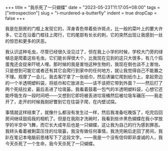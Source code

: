 +++
title = "我杀死了一只蝴蝶"
date = "2023-05-23T11:17:05+08:00"
tags = ["introspection"]
slug = "i-murdered-a-butterfly"
indent = true
dropCap = false
+++

我是在厨房的门框上发现它的，浑身青色带着些许斑点，比一般的菜叶上的要大许多，它正在沿着门框往上爬行，它的尾部有长长的刺，它的突然出现让我感到一丝的惊恐和更多的厌恶。

我认识这种毛虫，尽管已经很久没见过了，但在我上小学的时候，学校大门旁的绿植总是爬着这些毛虫，它们能长得很大个，比我现在见到的这只大很多，有几个捣蛋鬼还会捉来吓唬人哩。那时候的我是害怕这种生物的，我现在倒也谈不上害怕，只是想到可能它或者还有其它会爬行到家中的任何地方，就让我觉得自己不能置之不理。观摩了一会儿，我去客厅拿了一张纸巾，然后诱骗它爬到纸巾上，拿起旁边的一个半透明塑料袋，将纸巾和它放进去——该不该把它带到外面？——然后打了两个死结拉紧，最后丢进了垃圾篓。我看着鼓着一包气的半透明塑料袋，心想它还能呼吸生存一段时间吧——又想到它即将被丢进垃圾桶然后被垃圾车碾压——我走开了，走开的时候我刚好瞥到它在往袋子爬，在内壁试探。

事情就这样结束了，就像什么都没有发生过一样，然后我准备吃晚饭了，吃完后回房间继续鼓捣我的相机了。但是在我刚才洗碗时，我看到些许黑色蝴蝶在我小学放学的半空中飞舞，而它长大成年后也是一只蝴蝶，这让我为自己的行为感到罪恶。我转头看着被剩菜压住的垃圾篓，我没有做任何事情，我洗完碗后走回了房间，我趴在笔记本电脑前思绪写下了这段文字。——我是一个没有信仰即非虔诚的人，我今天杀死了一个生命，我今天杀死了一只蝴蝶。